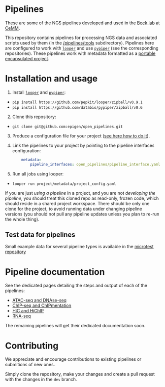 # Pipelines

These are some of the NGS pipelines developed and used in the [Bock lab](http://medical-epigenomics.org) at [CeMM](http://cemm.at).

This repository contains pipelines for processing NGS data and associated scripts used by them (in the [/pipelines/tools](pipelines/tools) subdirectory).
Pipelines here are configured to work with [`looper`](http://looper.readthedocs.io) and use [`pypiper`](http://pypiper.readthedocs.io) (see the corresponding repositories). These pipelines work with metadata formatted as a [portable encapsulated project](http://pepkit.github.io).

# Installation and usage
1. Install [`looper`](http://looper.readthedocs.io) and [`pypiper`](http://pypiper.readthedocs.io): 
  - `pip install https://github.com/pepkit/looper/zipball/v0.9.1`
  - `pip install https://github.com/databio/pypiper/zipball/v0.6`
2. Clone this repository:
  - `git clone git@github.com:epigen/open_pipelines.git`
3. Produce a configuration file for your project ([see here how to do it](http://looper.readthedocs.io/en/latest/define-your-project.html)).
4. Link the pipelines to your project by pointing to the pipeline interfaces configuration:

      ```yaml
          metadata:
              pipeline_interfaces: open_pipelines/pipeline_interface.yaml
      ```
5. Run all jobs using looper:
  - `looper run project/metadata/project_config.yaml`


If you are just _using a pipeline_ in a project, and you are not _developing the pipeline_, you should treat this cloned repo as read-only, frozen code, which should reside in a shared project workspace. There should be only one clone for the project, to avoid running data under changing pipeline versions (you should not pull any pipeline updates unless you plan to re-run the whole thing).


## Test data for pipelines

Small example data for several pipeline types is available in the [microtest repository](https://github.com/epigen/microtest/)


# Pipeline documentation
See the dedicated pages detailing the steps and output of each of the pipelines:
 - [ATAC-seq and DNAse-seq](pipelines/atacseq.md)
 - [ChIP-seq and ChIPmentation](pipelines/chipseq.md)
 - [HiC and HiChIP](pipelines/hic.md)
 - [RNA-seq](pipelines/rnaseq.md)

The remaining pipelines will get their dedicated documentation soon.


# Contributing

We appreciate and encourage contributions to existing pipelines or submitions of new ones.

Simply clone the repository, make your changes and create a pull request with the changes in the `dev` branch.
